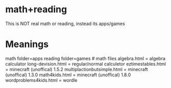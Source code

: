 # math+reading
<p>This is NOT real math or reading, instead its apps/games</p>
<p></p>
<h1>Meanings</h1>
math folder=apps
reading folder=games
# math files
algebra.html = algebra calculator
long-devision.html = regular/normal calculetor
eztimestables.html = minecraft (unoffical) 1.5.2
multiplactionbutsimple.html = minecraft (unoffical) 1.3.0
math4kids.html = minecraft (unoffical) 1.8.0
wordproblems4kids.html = wordle
